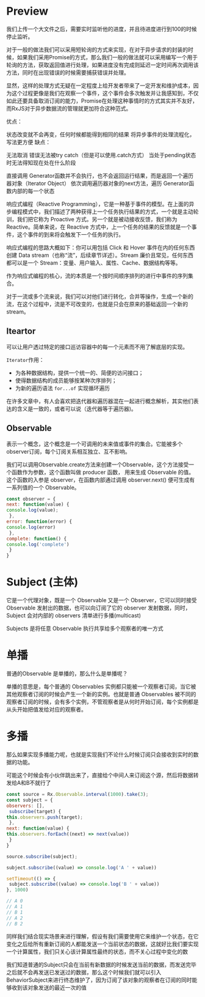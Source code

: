 # Preview

我们上传一个大文件之后，需要实时监听他的进度，并且待进度进行到100的时候停止监听。

对于一般的做法我们可以采用短轮询的方式来实现，在对于异步请求的封装的时候，如果我们采用Promise的方式，那么我们一般的做法就可以采用编写一个用于轮询的方法，获取返回值进行处理，如果进度没有完成则延迟一定时间再次调用该方法，同时在出现错误的时候需要捕获错误并处理。

显然，这样的处理方式无疑在一定程度上给开发者带来了一定开发和维护成本，因为这个过程更像是我们在观察一个事件，这个事件会多次触发并让我感知到，不仅如此还要具备取消订阅的能力，Promise在处理这种事情时的方式其实并不友好，而RxJS对于异步数据流的管理就更加符合这种范式。

优点：

状态改变就不会再变，任何时候都能得到相同的结果 将异步事件的处理流程化，写法更方便 缺点：

无法取消 错误无法被try catch（但是可以使用.catch方式） 当处于pending状态时无法得知现在处在什么阶段

直接调用 Generator函数并不会执行，也不会返回运行结果，而是返回一个遍历器对象（Iterator Object） 依次调用遍历器对象的next方法，遍历 Generator函数内部的每一个状态

响应式编程（Reactive Programming），它是一种基于事件的模型。在上面的异步编程模式中，我们描述了两种获得上一个任务执行结果的方式，一个就是主动轮训，我们把它称为 Proactive 方式。另一个就是被动接收反馈，我们称为 Reactive。简单来说，在 Reactive 方式中，上一个任务的结果的反馈就是一个事件，这个事件的到来将会触发下一个任务的执行。

响应式编程的思路大概如下：你可以用包括 Click 和 Hover 事件在内的任何东西创建 Data stream（也称“流”，后续章节详述）。Stream 廉价且常见，任何东西都可以是一个 Stream：变量、用户输入、属性、Cache、数据结构等等。

作为响应式编程的核心，流的本质是一个按时间顺序排列的进行中事件的序列集合。

对于一流或多个流来说，我们可以对他们进行转化，合并等操作，生成一个新的流，在这个过程中，流是不可改变的，也就是只会在原来的基础返回一个新的stream。

## Iteartor

可以让用户透过特定的接口巡访容器中的每一个元素而不用了解底层的实现。

`Iterator`作用：

- 为各种数据结构，提供一个统一的、简便的访问接口；
- 使得数据结构的成员能够按某种次序排列；
- 为新的遍历语法 `for...of` 实现循环遍历

在许多文章中，有人会喜欢把迭代器和遍历器混在一起进行概念解析，其实他们表达的含义是一致的，或者可以说（迭代器等于遍历器)。

## Observable

表示一个概念，这个概念是一个可调用的未来值或事件的集合。它能被多个observer订阅，每个订阅关系相互独立、互不影响。

我们可以调用Observable.create方法来创建一个Observable，这个方法接受一个函数作为参数，这个函数叫做 producer 函数， 用来生成 Observable 的值。这个函数的入参是 observer，在函数内部通过调用 observer.next() 便可生成有一系列值的一个 Observable。

```jsx
const observer = {
next: function(value) {
console.log(value);
 },
error: function(error) {
console.log(error)
 },
complete: function() {
console.log('complete')
 }
}
```

# Subject (主体)

它是一个代理对象，既是一个 Observable 又是一个 Observer，它可以同时接受 Observable 发射出的数据，也可以向订阅了它的 observer 发射数据，同时，Subject 会对内部的 observers 清单进行多播(multicast)

Subjects 是将任意 Observable 执行共享给多个观察者的唯一方式

# 单播

普通的Observable 是单播的，那么什么是单播呢？

单播的意思是，每个普通的 Observables 实例都只能被一个观察者订阅，当它被其他观察者订阅的时候会产生一个新的实例。也就是普通 Observables 被不同的观察者订阅的时候，会有多个实例，不管观察者是从何时开始订阅，每个实例都是从头开始把值发给对应的观察者。

# 多播

那么如果实现多播能力呢，也就是实现我们不论什么时候订阅只会接收到实时的数据的功能。

可能这个时候会有小伙伴跳出来了，直接给个中间人来订阅这个源，然后将数据转发给A和B不就行了

```jsx
const source = Rx.Observable.interval(1000).take(3);
const subject = {
observers: [],
 subscribe(target) {
this.observers.push(target);
 },
next: function(value) {
this.observers.forEach((next) => next(value))
 }
}

source.subscribe(subject);

subject.subscribe((value) => console.log('A ' + value))

setTimeout(() => {
 subject.subscribe((value) => console.log('B ' + value))
}, 1000)

// A 0
// A 1
// B 1
// A 2
// B 2
```

同样我们结合现实场景来进行理解，假设有我们需要使用它来维护一个状态，在它变化之后给所有重新订阅的人都能发送一个当前状态的数据，这就好比我们要实现一个计算属性，我们只关心该计算属性最终的状态，而不关心过程中变化的数

我们知道普通的Subject只会在当前有新数据的时候发送当前的数据，而发送完毕之后就不会再发送已发送过的数据，那么这个时候我们就可以引入BehaviorSubject来进行终态维护了，因为订阅了该对象的观察者在订阅的同时能够收到该对象发送的最近一次的值